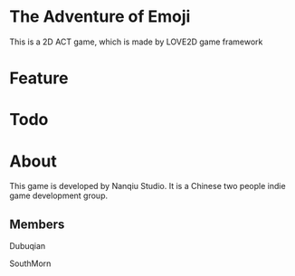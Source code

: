# The Adventure of Emoji
This is a 2D ACT game, which is made by LOVE2D game framework

# Feature

# Todo

# About
This game is developed by Nanqiu Studio. It is a Chinese two people indie game development group.

## Members
Dubuqian

SouthMorn